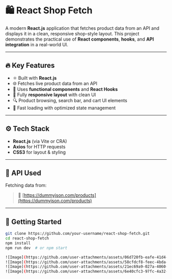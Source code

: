 # 🛍️ React Shop Fetch

A modern **React.js** application that fetches product data from an API and displays it in a clean, responsive shop-style layout. This project demonstrates the practical use of **React components**, **hooks**, and **API integration** in a real-world UI.

---

## 🔥 Key Features

- ⚛️ Built with **React.js**
- 🌐 Fetches live product data from an API
- 🧩 Uses **functional components** and **React Hooks**
- 📱 Fully **responsive layout** with clean UI
- 🔍 Product browsing, search bar, and cart UI elements
- 🚀 Fast loading with optimized state management

---

## ⚙️ Tech Stack

- **React.js** (via Vite or CRA)
- **Axios** for HTTP requests
- **CSS3** for layout & styling

---

## 📡 API Used

Fetching data from:  
> 🔗 [https://dummyjson.com/products](https://dummyjson.com/products)

---

## 🚀 Getting Started

```bash
git clone https://github.com/your-username/react-shop-fetch.git
cd react-shop-fetch
npm install
npm run dev  # or npm start

![Image](https://github.com/user-attachments/assets/06d720fb-eafe-41d4-b8c5-8850a2c5a9b2)
![Image](https://github.com/user-attachments/assets/58cfdcf8-feec-4bda-abd3-5f64479f9b79)
![Image](https://github.com/user-attachments/assets/21ec69a9-027a-4060-a1f8-1f75e4f7f2eb)
![Image](https://github.com/user-attachments/assets/6e40cfc3-97fc-4a32-bf5b-80acdfcc6ad6)
